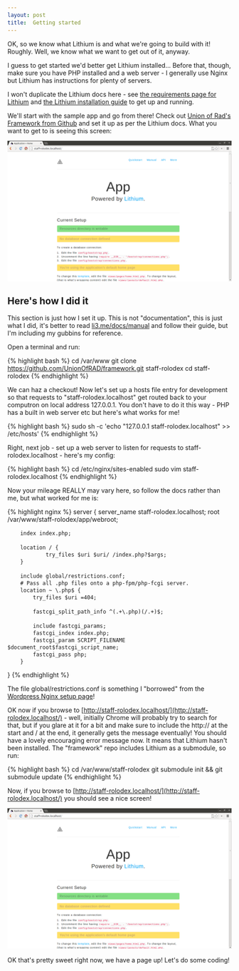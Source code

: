 ```yaml
---
layout: post
title:  Getting started
---
```


OK, so we know what Lithium is and what we're going to build with it! Roughly. Well, we know what we want to get out of it, anyway.

I guess to get started we'd better get Lithium installed... Before that, though, make sure you have PHP installed and a web server - I generally use Nginx but Lithium has instructions for plenty of servers.

I won't duplicate the Lithium docs here - see [the requirements page for Lithium](http://li3.me/docs/manual/getting-started/requirements.wiki) and [the Lithium installation guide](http://li3.me/docs/manual/getting-started/installation.wiki) to get up and running.

We'll start with the sample app and go from there! Check out [Union of Rad's Framework from Github](https://github.com/UnionOfRAD/framework) and set it up as per the Lithium docs. What you want to get to is seeing this screen:

![Default Lithium framework screen](images/default-lithium.png)

## Here's how I did it

This section is just how I set it up. This is not "documentation", this is just what I did, it's better to read [li3.me/docs/manual](http://li3.me/docs/manual) and follow their guide, but I'm including my gubbins for reference.

Open a terminal and run:

{% highlight bash %}
cd /var/www
git clone https://github.com/UnionOfRAD/framework.git staff-rolodex
cd staff-rolodex
{% endhighlight %}

We can haz a checkout! Now let's set up a hosts file entry for development so that requests to "staff-rolodex.localhost" get routed back to your computron on local address 127.0.0.1. You don't have to do it this way - PHP has a built in web server etc but here's what works for me!

{% highlight bash %}
sudo sh -c 'echo "127.0.0.1 staff-rolodex.localhost" >> /etc/hosts'
{% endhighlight %}

Right, next job - set up a web server to listen for requests to staff-rolodex.localhost - here's my config:

{% highlight bash %}
cd /etc/nginx/sites-enabled
sudo vim staff-rolodex.localhost
{% endhighlight %}

Now your mileage REALLY may vary here, so follow the docs rather than me, but what worked for me is:

{% highlight nginx %}
server {
        server_name staff-rolodex.localhost;
        root /var/www/staff-rolodex/app/webroot;

        index index.php;

        location / {
                try_files $uri $uri/ /index.php?$args;
        }

        include global/restrictions.conf;
        # Pass all .php files onto a php-fpm/php-fcgi server.
        location ~ \.php$ {
            try_files $uri =404;

            fastcgi_split_path_info ^(.+\.php)(/.+)$;

            include fastcgi_params;
            fastcgi_index index.php;
            fastcgi_param SCRIPT_FILENAME $document_root$fastcgi_script_name;
            fastcgi_pass php;
        }
}
{% endhighlight %}

The file global/restrictions.conf is something I "borrowed" from the [Wordpress Nginx setup page](http://codex.wordpress.org/Nginx)!

OK now if you browse to [http://staff-rolodex.localhost/](http://staff-rolodex.localhost/) - well, initially Chrome will probably try to search for that, but if you glare at it for a bit and make sure to include the http:// at the start and / at the end, it generally gets the message eventually! You should have a lovely encouraging error message now. It means that Lithium hasn't been installed. The "framework" repo includes Lithium as a submodule, so run:

{% highlight bash %}
cd /var/www/staff-rolodex
git submodule init && git submodule update
{% endhighlight %}

Now, if you browse to [http://staff-rolodex.localhost/](http://staff-rolodex.localhost/) you should see a nice screen!

![Default Lithium framework screen](images/default-lithium.png)

OK that's pretty sweet right now, we have a page up! Let's do some coding!